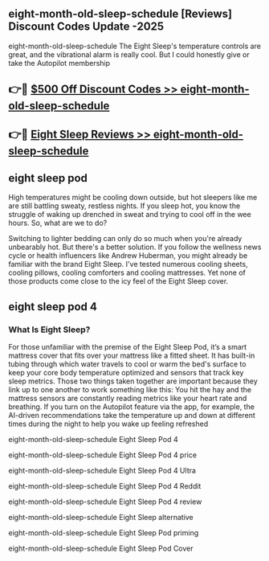 ## eight-month-old-sleep-schedule [Reviews​] Discount Codes Update -2025

eight-month-old-sleep-schedule The Eight Sleep's temperature controls are great, and the vibrational alarm is really cool. But I could honestly give or take the Autopilot membership

## 👉🔴 [$500 Off Discount Codes >> eight-month-old-sleep-schedule](http://download.freeplayer.one?title=eight-month-old-sleep-schedule&ref=18-ES)

## 👉🔴 [Eight Sleep Reviews >> eight-month-old-sleep-schedule](http://download.freeplayer.one?title=eight-month-old-sleep-schedule&ref=18-ES)

## eight sleep pod

High temperatures might be cooling down outside, but hot sleepers like me are still battling sweaty, restless nights. If you sleep hot, you know the struggle of waking up drenched in sweat and trying to cool off in the wee hours. So, what are we to do?

Switching to lighter bedding can only do so much when you're already unbearably hot. But there's a better solution. If you follow the wellness news cycle or health influencers like Andrew Huberman, you might already be familiar with the brand Eight Sleep. I've tested numerous cooling sheets, cooling pillows, cooling comforters and cooling mattresses. Yet none of those products come close to the icy feel of the Eight Sleep cover.

## eight sleep pod 4

### What Is Eight Sleep?

For those unfamiliar with the premise of the Eight Sleep Pod, it’s a smart mattress cover that fits over your mattress like a fitted sheet. It has built-in tubing through which water travels to cool or warm the bed's surface to keep your core body temperature optimized and sensors that track key sleep metrics. Those two things taken together are important because they link up to one another to work something like this: You hit the hay and the mattress sensors are constantly reading metrics like your heart rate and breathing. If you turn on the Autopilot feature via the app, for example, the AI-driven recommendations take the temperature up and down at different times during the night to help you wake up feeling refreshed

eight-month-old-sleep-schedule Eight Sleep Pod 4

eight-month-old-sleep-schedule Eight Sleep Pod 4 price

eight-month-old-sleep-schedule Eight Sleep Pod 4 Ultra

eight-month-old-sleep-schedule Eight Sleep Pod 4 Reddit

eight-month-old-sleep-schedule Eight Sleep Pod 4 review

eight-month-old-sleep-schedule Eight Sleep alternative

eight-month-old-sleep-schedule Eight Sleep Pod priming

eight-month-old-sleep-schedule Eight Sleep Pod Cover